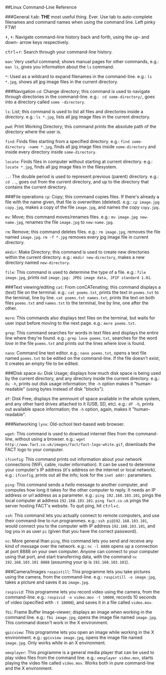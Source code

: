 ##Linux Command-Line Reference

###General
<kbd>tab</kbd>: **THE** most useful thing. Ever. Use tab to auto-complete filenames and command names when using the command line. Left pinky FTW!

<kbd>:arrow_up:</kbd>, <kbd>:arrow_down:</kbd>: Navigate command-line history back and forth, using the up- and down- arrow keys respectively.

<kbd>ctrl</kbd>+<kbd>r</kbd>: Search through your command-line history.

``man``: Very useful command; shows manual pages for other commands, e.g.: ``man ls``, gives you information about the ``ls`` command.

``*``: Used as a wildcard to expand filenames in the command-line. e.g.: ``ls *.jpg``, shows all jpg image files in the current directory.

###Navigation
``cd``: Change directory; this command is used to navigate through directories in the command-line. e.g.: `` cd some-directory/``, goes into a directory called ``some -directory``.

``ls``: List; this command is used to list all files and directories inside a directory. e.g.: ``ls *.jpg``, lists all jpg image files in the current directory.

``pwd``: Print Working Directory; this command prints the absolute path of the directory where the user is.

``find``: Finds files starting from a specified directory. e.g.: ``find some-directory -name *.jpg``, finds all jpg image files inside ``some-directory`` and inside every directory inside ``some-directory``.

``locate``: Finds files in computer without starting at current directory. e.g.: ``locate *.jpg``, finds all jpg image files in the filesystem.

``..``: The double period is used to represent previous (parent) directory. e.g.: ``cd ..``, goes out from the current directory, and up to the directory that contains the current directory.

###File operations
``cp``: Copy; this command copies files. If there's already a file with the name given, that file is overwritten (deleted). e.g.: ``cp image.jpg copy.jpg``, makes a copy of the file ``image.jpg``, and names the copy ``copy.jpg``.

``mv``: Move; this command moves/renames files. e.g.: ``mv image.jpg new-name.jpg``, renames the file ``image.jpg`` to ``new-name.jpg``.

``rm``: Remove; this command deletes files. e.g.: ``rm image.jpg``, removes the file named ``image.jpg``. ``rm -f *.jpg`` removes every jpg image file in current directory.

``mkdir``: Make Directory; this command is used to create new directories within the current directory. e.g.: ``mkdir new-directory``, makes a new directory named ``new-directory``.

``file``: This command is used to determine the type of a file. e.g.: ``file image.jpg``, prints out ``image.jpg: JPEG image data, JFIF standard 1.01``.

###Text viewing/editing
``cat``: From conCATenating; this command displays a (text) file on the terminal. e.g.: ``cat poems.txt``, prints the text in ``poems.txt`` to the terminal, line by line.  ``cat poems.txt names.txt``, prints the text on both files ``poems.txt`` and ``names.txt`` to the terminal, line by line, one after the other.

``more``: This commands also displays text files on the terminal, but waits for user input before moving to the next page. e.g.: ``more poems.txt``.

``grep``: This command searches for words in text files and displays the entire line where they're found. e.g.: ``grep love poems.txt``, searches for the word *love* in the file ``poems.txt`` and prints out the lines where *love* is found.

``nano``: Command line text editor. e.g.: ``nano poems.txt``, opens a text file named ``poems.txt`` to be edited on the command-line. If the file doesn't exist, it creates an empty file to be edited.

###Disk space
``du``: Disk Usage; displays how much disk space is being used by the current directory, and any directory inside the current directory. e.g.: ``du -h``, prints out disk usage information; the ``-h`` option makes it "human-readable" (using bytes instead of disk "blocks").

``df``: Disk Free; displays the ammount of space available in the whole system, and any other hard drives attached to it (USB, SD, etc). e.g.: ``df -h``, prints out available space information; the ``-h`` option, again, makes it "human-readable".

###Networking
``lynx``: Old-school text-based web browser.

``wget``: This command is used to download internet files from the command-line, without using a browser.  e.g.: ``wget http://www.fact.co.uk/images/fact/fact-logo-white.gif``, downloads the FACT logo to your computer.

``ifconfig``: This command prints out information about your network connections (WiFi, cable, router information). It can be used to determine your computer's IP address (it's address on the internet or local network). e.g.: ``ifconfig``, prints out all the info; look for the ``inet addr:`` parameters.

``ping``: This command sends a *hello* message to another computer, and computes how long it takes for the other computer to reply. It needs an IP address or url address as a parameter. e.g.: ``ping 192.168.103.101``, pings the local computer at address ``192.168.103.101``. ``ping fact.co.uk`` pings the server hosting FACT's website. To quit ping, hit <kbd>ctrl</kbd>+<kbd>c</kbd>.

``ssh``: This command lets you actually connect to remote computers, and use their command-line to run programmes. e.g.: ``ssh pi@192.168.103.101``, would connect you to the computer with IP address ``192.168.103.101``, and log you in as user ``pi`` (given that you have the correct password).

``nc``: More general than ``ping``, this command lets you send and receive any kind of message over the network. e.g.: ``nc -l 8888`` opens up a connection at port 8888 on your own computer. Anyone can connect to your computer using that port, and start transferring data, with the command ``nc 192.168.103.101 8888`` (assuming your ip is ``192.168.103.101``).

###Camera/Images
``raspistill``: This programme lets you take pictures using the camera, from the command-line. e.g.: ``raspistill -o image.jpg``, takes a picture and saves it as ``image.jpg``.

``raspivid``: This programme lets you record video using the camera, from the command-line. e.g.: ``raspivid -o video.mov -t 10000``, records 10 seconds of video (specified with ``-t 10000``), and saves it in a file called ``video.mov``.

``fbi``: Frame Buffer Image-viewer; displays an image when working in the command line. e.g.: ``fbi image.jpg``, opens the image file named ``image.jpg``. This command doesn't work in the X environment.

``gpicview``: This programme lets you open an image while working in the X environment. e.g.: ``gpicview image.jpg``, opens the image file named ``image.jpg``. Only works while in an X environment.

``omxplayer``: This programme is a general media player that can be used to play video files from the command line. e.g.: ``omxplayer video.mov``, starts playing the video file called ``video.mov``. Works both in pure command-line and the X environment.
